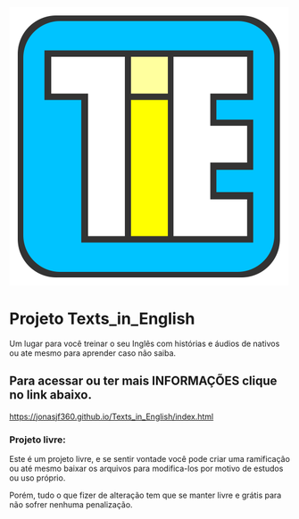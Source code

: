 ![Ícone TIE - Texts in English](img/favcon.svg "Ícone")

# Projeto Texts_in_English
Um lugar para você treinar o seu Inglês com histórias e áudios de nativos ou ate mesmo para aprender caso não saiba.

## Para acessar ou ter mais INFORMAÇÕES clique no link abaixo.

https://jonasjf360.github.io/Texts_in_English/index.html

### Projeto livre:

Este é um projeto livre, e se sentir vontade você pode criar uma ramificação ou até mesmo baixar os arquivos para modifica-los por motivo de estudos ou uso próprio.

Porém, tudo o que fizer de alteração tem que se manter livre e grátis para não sofrer nenhuma penalização.
